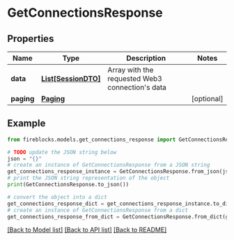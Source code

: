 # GetConnectionsResponse


## Properties

Name | Type | Description | Notes
------------ | ------------- | ------------- | -------------
**data** | [**List[SessionDTO]**](SessionDTO.md) | Array with the requested Web3 connection&#39;s data | 
**paging** | [**Paging**](Paging.md) |  | [optional] 

## Example

```python
from fireblocks.models.get_connections_response import GetConnectionsResponse

# TODO update the JSON string below
json = "{}"
# create an instance of GetConnectionsResponse from a JSON string
get_connections_response_instance = GetConnectionsResponse.from_json(json)
# print the JSON string representation of the object
print(GetConnectionsResponse.to_json())

# convert the object into a dict
get_connections_response_dict = get_connections_response_instance.to_dict()
# create an instance of GetConnectionsResponse from a dict
get_connections_response_from_dict = GetConnectionsResponse.from_dict(get_connections_response_dict)
```
[[Back to Model list]](../README.md#documentation-for-models) [[Back to API list]](../README.md#documentation-for-api-endpoints) [[Back to README]](../README.md)


